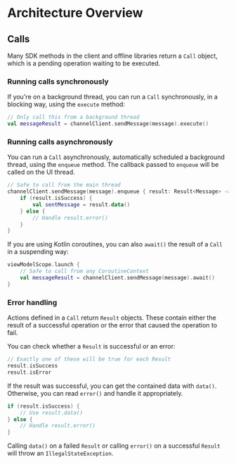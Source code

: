 # Architecture Overview

## Calls

Many SDK methods in the client and offline libraries return a `Call` object, which is a pending operation waiting to be executed.

### Running calls synchronously

If you're on a background thread, you can run a `Call` synchronously, in a blocking way, using the `execute` method:

```kotlin
// Only call this from a background thread
val messageResult = channelClient.sendMessage(message).execute()
```

### Running calls asynchronously

You can run a `Call` asynchronously, automatically scheduled a background thread, using the `enqueue` method. The callback passed to `enqueue` will be called on the UI thread.

```kotlin
// Safe to call from the main thread
channelClient.sendMessage(message).enqueue { result: Result<Message> ->
    if (result.isSuccess) {
        val sentMessage = result.data()
    } else {
        // Handle result.error()
    }
}
```

If you are using Kotlin coroutines, you can also `await()` the result of a `Call` in a suspending way:

```kotlin
viewModelScope.launch {
    // Safe to call from any CoroutineContext
    val messageResult = channelClient.sendMessage(message).await()
}
```

### Error handling

Actions defined in a `Call` return `Result` objects. These contain either the result of a successful operation or the error that caused the operation to fail.

You can check whether a `Result` is successful or an error:

```kotlin
// Exactly one of these will be true for each Result
result.isSuccess
result.isError
```

If the result was successful, you can get the contained data with `data()`. Otherwise, you can read `error()` and handle it appropriately.

```kotlin
if (result.isSuccess) {
    // Use result.data()
} else {
    // Handle result.error()
}
```

Calling `data()` on a failed `Result` or calling `error()` on a successful `Result` will throw an `IllegalStateException`.
